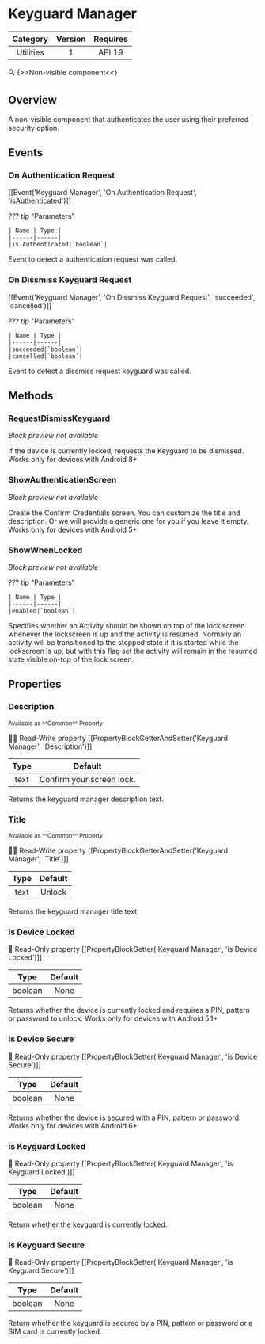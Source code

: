# Keyguard Manager

| Category | Version | Requires |
|:--------:|:-------:|:--------:|
|Utilities|1|API 19 | Android 4.4 - 4.4.4 KitKat|

:mag: {>>Non-visible component<<}

## Overview

A non-visible component that authenticates the user using their preferred security option.

## Events

### On Authentication Request

[[Event('Keyguard Manager', 'On Authentication Request', 'isAuthenticated')]]

??? tip "Parameters"

    | Name | Type |
    |------|------|
    |is Authenticated|`boolean`|


Event to detect a authentication request was called.

### On Dissmiss Keyguard Request

[[Event('Keyguard Manager', 'On Dissmiss Keyguard Request', 'succeeded', 'cancelled')]]

??? tip "Parameters"

    | Name | Type |
    |------|------|
    |succeeded|`boolean`|
    |cancelled|`boolean`|


Event to detect a dissmiss request keyguard was called.

## Methods

### RequestDismissKeyguard

_Block preview not available_

If the device is currently locked, requests the Keyguard to be dismissed. Works only for devices with Android 8+

### ShowAuthenticationScreen

_Block preview not available_

Create the Confirm Credentials screen. You can customize the title and description. Or we will provide a generic one for you if you leave it empty. Works only for devices with Android 5+

### ShowWhenLocked

_Block preview not available_

??? tip "Parameters"

    | Name | Type |
    |------|------|
    |enabled|`boolean`|


Specifies whether an Activity should be shown on top of the lock screen whenever the lockscreen is up and the activity is resumed. Normally an activity will be transitioned to the stopped state if it is started while the lockscreen is up, but with this flag set the activity will remain in the resumed state visible on-top of the lock screen.

## Properties

### Description

<small>Available as ^^Common^^ Property</small>

:eyes::pencil: Read-Write property
[[PropertyBlockGetterAndSetter('Keyguard Manager', 'Description')]]

| Type | Default |
|:----:|:-------:|
|text|Confirm your screen lock.|

Returns the keyguard manager description text.

### Title

<small>Available as ^^Common^^ Property</small>

:eyes::pencil: Read-Write property
[[PropertyBlockGetterAndSetter('Keyguard Manager', 'Title')]]

| Type | Default |
|:----:|:-------:|
|text|Unlock|

Returns the keyguard manager title text.

### is Device Locked

:eyes: Read-Only property
[[PropertyBlockGetter('Keyguard Manager', 'is Device Locked')]]

| Type | Default |
|:----:|:-------:|
|boolean|None|

Returns whether the device is currently locked and requires a PIN, pattern or password to unlock. Works only for devices with Android 5.1+

### is Device Secure

:eyes: Read-Only property
[[PropertyBlockGetter('Keyguard Manager', 'is Device Secure')]]

| Type | Default |
|:----:|:-------:|
|boolean|None|

Returns whether the device is secured with a PIN, pattern or password. Works only for devices with Android 6+

### is Keyguard Locked

:eyes: Read-Only property
[[PropertyBlockGetter('Keyguard Manager', 'is Keyguard Locked')]]

| Type | Default |
|:----:|:-------:|
|boolean|None|

Return whether the keyguard is currently locked.

### is Keyguard Secure

:eyes: Read-Only property
[[PropertyBlockGetter('Keyguard Manager', 'is Keyguard Secure')]]

| Type | Default |
|:----:|:-------:|
|boolean|None|

Return whether the keyguard is secured by a PIN, pattern or password or a SIM card is currently locked.